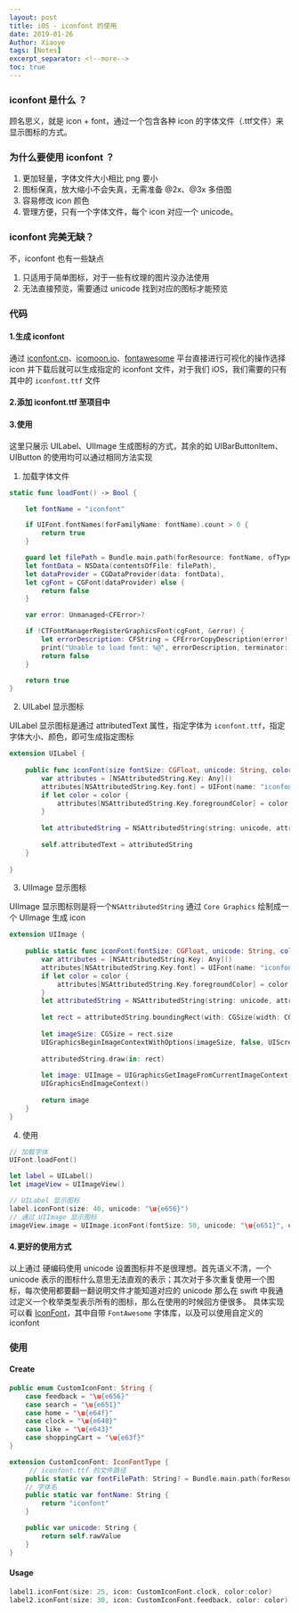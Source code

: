 ```yaml
---
layout: post
title: iOS - iconfont 的使用
date: 2019-01-26
Author: Xiaoye
tags: [Notes]
excerpt_separator: <!--more-->
toc: true
---
```


### iconfont 是什么 ？

顾名思义，就是 icon + font，通过一个包含各种 icon 的字体文件（.ttf文件）来显示图标的方式。



### 为什么要使用 iconfont ？

1. 更加轻量，字体文件大小相比 png 要小
2. 图标保真，放大缩小不会失真，无需准备 @2x、@3x 多倍图
3. 容易修改 icon 颜色
4. 管理方便，只有一个字体文件，每个 icon 对应一个 unicode。



### iconfont 完美无缺？

不，iconfont 也有一些缺点

1. 只适用于简单图标，对于一些有纹理的图片没办法使用
2. 无法直接预览，需要通过 unicode 找到对应的图标才能预览



### 代码

#### 1.生成 iconfont

通过 [iconfont.cn](https://www.iconfont.cn/)、[icomoon.io](https://icomoon.io/)、[fontawesome](https://fontawesome.com/) 平台直接进行可视化的操作选择 icon 并下载后就可以生成指定的 iconfont 文件，对于我们 iOS，我们需要的只有其中的 `iconfont.ttf` 文件

#### 2.添加 iconfont.ttf 至项目中

#### 3.使用

这里只展示 UILabel、UIImage 生成图标的方式，其余的如 UIBarButtonItem、UIButton 的使用均可以通过相同方法实现

1. 加载字体文件

```swift
static func loadFont() -> Bool {

    let fontName = "iconfont"

    if UIFont.fontNames(forFamilyName: fontName).count > 0 {
        return true
    }

    guard let filePath = Bundle.main.path(forResource: fontName, ofType: "ttf"),
    let fontData = NSData(contentsOfFile: filePath),
    let dataProvider = CGDataProvider(data: fontData),
    let cgFont = CGFont(dataProvider) else {
        return false
    }

    var error: Unmanaged<CFError>?

    if !CTFontManagerRegisterGraphicsFont(cgFont, &error) {
        let errorDescription: CFString = CFErrorCopyDescription(error!.takeUnretainedValue())
        print("Unable to load font: %@", errorDescription, terminator: "")
        return false
    }

    return true
}
```

2. UILabel 显示图标

UILabel 显示图标是通过 attributedText 属性，指定字体为 `iconfont.ttf`，指定字体大小、颜色，即可生成指定图标

```swift
extension UILabel {
    
    public func iconFont(size fontSize: CGFloat, unicode: String, color: UIColor? = nil) {
        var attributes = [NSAttributedString.Key: Any]()
        attributes[NSAttributedString.Key.font] = UIFont(name: "iconfont", size: fontSize)
        if let color = color {
            attributes[NSAttributedString.Key.foregroundColor] = color
        }
        
        let attributedString = NSAttributedString(string: unicode, attributes: attributes)
        
        self.attributedText = attributedString
    }
    
}
```

3. UIImage 显示图标

UIImage 显示图标则是将一个`NSAttributedString` 通过 `Core Graphics` 绘制成一个 UIImage 生成 icon

```swift
extension UIImage {
    
    public static func iconFont(fontSize: CGFloat, unicode: String, color: UIColor? = nil) -> UIImage {
        var attributes = [NSAttributedString.Key: Any]()
        attributes[NSAttributedString.Key.font] = UIFont(name: "iconfont", size: fontSize)
        if let color = color {
            attributes[NSAttributedString.Key.foregroundColor] = color
        }
        let attributedString = NSAttributedString(string: unicode, attributes: attributes)
        
        let rect = attributedString.boundingRect(with: CGSize(width: CGFloat(MAXFLOAT), height: fontSize), options: .usesLineFragmentOrigin, context: nil)
        
        let imageSize: CGSize = rect.size
        UIGraphicsBeginImageContextWithOptions(imageSize, false, UIScreen.main.scale)
        
        attributedString.draw(in: rect)
        
        let image: UIImage = UIGraphicsGetImageFromCurrentImageContext()!
        UIGraphicsEndImageContext()
        
        return image
    }
}
```

4. 使用

```swift
// 加载字体
UIFont.loadFont()

let label = UILabel()
let imageView = UIImageView()

// UILabel 显示图标
label.iconFont(size: 40, unicode: "\u{e656}")
// 通过 UIImage 显示图标
imageView.image = UIImage.iconFont(fontSize: 50, unicode: "\u{e651}", color: .red)
```
#### 4.更好的使用方式
以上通过 硬编码使用 unicode 设置图标并不是很理想。首先语义不清，一个 unicode 表示的图标什么意思无法直观的表示；其次对于多次重复使用一个图标，每次使用都要翻一翻说明文件才能知道对应的 unicode
那么在 swift 中我通过定义一个枚举类型表示所有的图标，那么在使用的时候回方便很多。
具体实现可以看 [IconFont](https://github.com/Xiaoye220/IconFont)，其中自带 `FontAwesome` 字体库，以及可以使用自定义的 iconfont

### 使用
#### Create
```swift
public enum CustomIconFont: String {
    case feedback = "\u{e656}"
    case search = "\u{e651}"
    case home = "\u{e64f}"
    case clock = "\u{e648}"
    case like = "\u{e643}"
    case shoppingCart = "\u{e63f}"
}

extension CustomIconFont: IconFontType {
     // iconfont.ttf 的文件路径
    public static var fontFilePath: String? = Bundle.main.path(forResource: "iconfont", ofType: "ttf")
    // 字体名
    public static var fontName: String {
        return "iconfont"
    }

    public var unicode: String {
        return self.rawValue
    }
}
```
#### Usage
```swift
label1.iconFont(size: 25, icon: CustomIconFont.clock, color:color)
label2.iconFont(size: 30, icon: CustomIconFont.feedback, color: color)
```